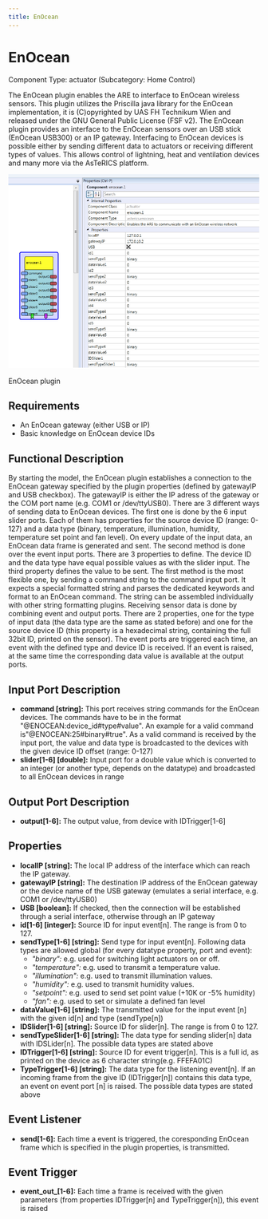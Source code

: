 ```yaml
---
title: EnOcean
---
```


# EnOcean

Component Type: actuator (Subcategory: Home Control)

The EnOcean plugin enables the ARE to interface to EnOcean wireless sensors. This plugin utilizes the Priscilla java library for the EnOcean implementation, it is (C)opyrighted by UAS FH Technikum Wien and released under the GNU General Public License (FSF v2). The EnOcean plugin provides an interface to the EnOcean sensors over an USB stick (EnOcean USB300) or an IP gateway. Interfacing to EnOcean devices is possible either by sending different data to actuators or receiving different types of values. This allows control of lightning, heat and ventilation devices and many more via the AsTeRICS platform.

![Screenshot: EnOcean plugin](./img/enocean.png "Screenshot: EnOcean plugin")

EnOcean plugin

## Requirements

*   An EnOcean gateway (either USB or IP)
*   Basic knowledge on EnOcean device IDs

## Functional Description

By starting the model, the EnOcean plugin establishes a connection to the EnOcean gateway specified by the plugin properties (defined by gatewayIP and USB checkbox). The gatewayIP is either the IP adress of the gateway or the COM port name (e.g. COM1 or /dev/ttyUSB0). There are 3 different ways of sending data to EnOcean devices. The first one is done by the 6 input slider ports. Each of them has properties for the source device ID (range: 0-127) and a data type (binary, temperature, illumination, humidity, temperature set point and fan level). On every update of the input data, an EnOcean data frame is generated and sent. The second method is done over the event input ports. There are 3 properties to define. The device ID and the data type have equal possible values as with the slider input. The third property defines the value to be sent. The first method is the most flexible one, by sending a command string to the command input port. It expects a special formatted string and parses the dedicated keywords and format to an EnOcean command. The string can be assembled individually with other string formatting plugins. Receiving sensor data is done by combining event and output ports. There are 2 properties, one for the type of input data (the data type are the same as stated before) and one for the source device ID (this property is a hexadecimal string, containing the full 32bit ID, printed on the sensor). The event ports are triggered each time, an event with the defined type and device ID is received. If an event is raised, at the same time the corresponding data value is available at the output ports.

## Input Port Description

*   **command \[string\]:** This port receives string commands for the EnOcean devices. The commands have to be in the format "@ENOCEAN:device\_id#type#value". An example for a valid command is"@ENOCEAN:25#binary#true". As a valid command is received by the input port, the value and data type is broadcasted to the devices with the given device ID offset (range: 0-127)
*   **slider\[1-6\] \[double\]:** Input port for a double value which is converted to an integer (or another type, depends on the datatype) and broadcasted to all EnOcean devices in range

## Output Port Description

*   **output\[1-6\]:** The output value, from device with IDTrigger\[1-6\]

## Properties

*   **localIP \[string\]:** The local IP address of the interface which can reach the IP gateway.
*   **gatewayIP \[string\]:** The destination IP address of the EnOcean gateway or the device name of the USB gateway (emulates a serial interface, e.g. COM1 or /dev/ttyUSB0)
*   **USB \[boolean\]:** If checked, then the connection will be established through a serial interface, otherwise through an IP gateway
*   **id\[1-6\] \[integer\]:** Source ID for input event\[n\]. The range is from 0 to 127.
*   **sendType\[1-6\] \[string\]:** Send type for input event\[n\]. Following data types are allowed global (for every datatype property, port and event):
    *   _"binary":_ e.g. used for switching light actuators on or off.
    *   _"temperature":_ e.g. used to transmit a temperature value.
    *   _"illumination":_ e.g. used to transmit illumination values.
    *   _"humidity":_ e.g. used to transmit humidity values.
    *   _"setpoint":_ e.g. used to send set point value (+10K or -5% humidity)
    *   _"fan":_ e.g. used to set or simulate a defined fan level
*   **dataValue\[1-6\] \[string\]:** The transmitted value for the input event \[n\] with the given id\[n\] and type (sendType\[n\])
*   **IDSlider\[1-6\] \[string\]:** Source ID for slider\[n\]. The range is from 0 to 127.
*   **sendTypeSlider\[1-6\] \[string\]:** The data type for sending slider\[n\] data with IDSLider\[n\]. The possible data types are stated above
*   **IDTrigger\[1-6\] \[string\]:** Source ID for event trigger\[n\]. This is a full id, as printed on the device as 6 character string(e.g. FFEFA01C)
*   **TypeTrigger\[1-6\] \[string\]:** The data type for the listening event\[n\]. If an incoming frame from the give ID (IDTrigger\[n\]) contains this data type, an event on event port \[n\] is raised. The possible data types are stated above

## Event Listener

*   **send\[1-6\]:** Each time a event is triggered, the coresponding EnOcean frame which is specified in the plugin properties, is transmitted.

## Event Trigger

*   **event\_out\_\[1-6\]:** Each time a frame is received with the given parameters (from properties IDTrigger\[n\] and TypeTrigger\[n\]), this event is raised